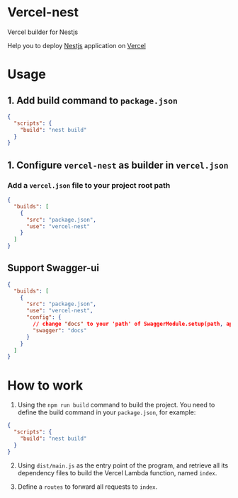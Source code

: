 # Vercel-nest

Vercel builder for Nestjs

Help you to deploy [Nestjs](https://docs.nestjs.com/) application on [Vercel](https://vercel.com)

# Usage

## 1. Add build command to `package.json`

```json
{
  "scripts": {
    "build": "nest build"
  }
}
```

## 1. Configure `vercel-nest` as builder in `vercel.json`

### Add a `vercel.json` file to your project root path

```json
{
  "builds": [
    {
      "src": "package.json",
      "use": "vercel-nest"
    }
  ]
}
```

## Support Swagger-ui

```json
{
  "builds": [
    {
      "src": "package.json",
      "use": "vercel-nest",
      "config": {
        // change "docs" to your 'path' of SwaggerModule.setup(path, app, document);
        "swagger": "docs"
      }
    }
  ]
}
```

# How to work

1. Using the `npm run build` command to build the project. You need to define the build command in your `package.json`,
   for example:

```json
{
  "scripts": {
    "build": "nest build"
  }
}
```

2. Using `dist/main.js` as the entry point of the program, and retrieve all its dependency files to build the Vercel Lambda function, named `index`.

3. Define a `routes` to forward all requests to `index`.
